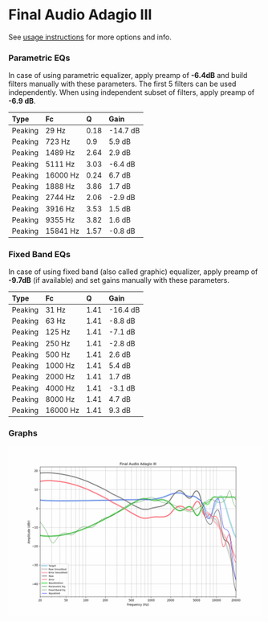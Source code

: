 # Final Audio Adagio III
See [usage instructions](https://github.com/jaakkopasanen/AutoEq#usage) for more options and info.

### Parametric EQs
In case of using parametric equalizer, apply preamp of **-6.4dB** and build filters manually
with these parameters. The first 5 filters can be used independently.
When using independent subset of filters, apply preamp of **-6.9 dB**.

| Type    | Fc       |    Q | Gain     |
|:--------|:---------|:-----|:---------|
| Peaking | 29 Hz    | 0.18 | -14.7 dB |
| Peaking | 723 Hz   | 0.9  | 5.9 dB   |
| Peaking | 1489 Hz  | 2.64 | 2.9 dB   |
| Peaking | 5111 Hz  | 3.03 | -6.4 dB  |
| Peaking | 16000 Hz | 0.24 | 6.7 dB   |
| Peaking | 1888 Hz  | 3.86 | 1.7 dB   |
| Peaking | 2744 Hz  | 2.06 | -2.9 dB  |
| Peaking | 3916 Hz  | 3.53 | 1.5 dB   |
| Peaking | 9355 Hz  | 3.82 | 1.6 dB   |
| Peaking | 15841 Hz | 1.57 | -0.8 dB  |

### Fixed Band EQs
In case of using fixed band (also called graphic) equalizer, apply preamp of **-9.7dB**
(if available) and set gains manually with these parameters.

| Type    | Fc       |    Q | Gain     |
|:--------|:---------|:-----|:---------|
| Peaking | 31 Hz    | 1.41 | -16.4 dB |
| Peaking | 63 Hz    | 1.41 | -8.8 dB  |
| Peaking | 125 Hz   | 1.41 | -7.1 dB  |
| Peaking | 250 Hz   | 1.41 | -2.8 dB  |
| Peaking | 500 Hz   | 1.41 | 2.6 dB   |
| Peaking | 1000 Hz  | 1.41 | 5.4 dB   |
| Peaking | 2000 Hz  | 1.41 | 1.7 dB   |
| Peaking | 4000 Hz  | 1.41 | -3.1 dB  |
| Peaking | 8000 Hz  | 1.41 | 4.7 dB   |
| Peaking | 16000 Hz | 1.41 | 9.3 dB   |

### Graphs
![](./Final%20Audio%20Adagio%20III.png)